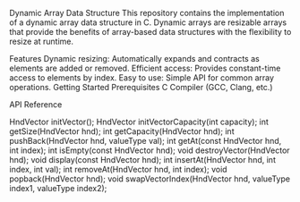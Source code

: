 Dynamic Array Data Structure
This repository contains the implementation of a dynamic array data structure in C. Dynamic arrays are resizable arrays that provide the benefits of array-based data structures with the flexibility to resize at runtime.

Features
Dynamic resizing: Automatically expands and contracts as elements are added or removed.
Efficient access: Provides constant-time access to elements by index.
Easy to use: Simple API for common array operations.
Getting Started
Prerequisites
C Compiler (GCC, Clang, etc.)

API Reference

HndVector initVector();
HndVector initVectorCapacity(int capacity);
int getSize(HndVector hnd);
int getCapacity(HndVector hnd);
int pushBack(HndVector hnd, valueType val);
int getAt(const HndVector hnd, int index);
int isEmpty(const HndVector hnd);
void destroyVector(HndVector hnd);
void display(const HndVector hnd);
int insertAt(HndVector hnd, int index, int val);
int removeAt(HndVector hnd, int index);
void popback(HndVector hnd);
void swapVectorIndex(HndVector hnd, valueType index1, valueType index2);
